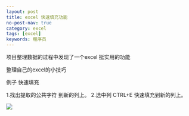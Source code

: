 ```yaml
---
layout: post
title: excel 快速填充功能
no-post-nav: true
category: excel
tags: [excel]
keywords: 程序员
---
```

项目整理数据的过程中发现了一个excel 挺实用的功能

整理自己的excel的小技巧

例子  快速填充

1.找出提取的公共字符 到新的列上。
2.选中列  CTRL+E 快速填充到新的列上。

![](/lihuiyongblog/assets/images/2019/excel/excelfuc.gif)
